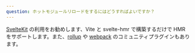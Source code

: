 ```yaml
---
question: ホットモジュールリロードをするにはどうすればよいですか？
---
```


[SvelteKit](https://kit.svelte.dev/) の利用をお勧めします、Vite と svelte-hmr で構築するだけで HMR をサポートします。また、[rollup](https://github.com/rixo/rollup-plugin-svelte-hot) や [webpack](https://github.com/rixo/svelte-loader-hot) のコミュニティプラグインもあります。